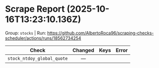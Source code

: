# Scrape Report (2025-10-16T13:23:10.136Z)

Group: `stocks`  |  Run: https://github.com/AlbertoRoca96/scraping-checks-scheduler/actions/runs/18562734254

| Check | Changed | Keys | Error |
|---|:---:|:--|:--|
| `stock_ntdoy_global_quote` | — |  |  |
